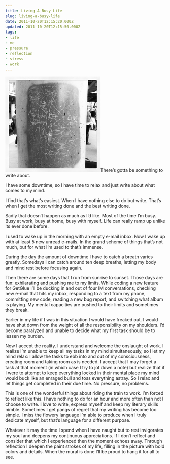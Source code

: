 ```yaml
---
title: Living A Busy Life
slug: living-a-busy-life
date: 2011-10-20T12:15:20.000Z
updated: 2011-10-20T12:15:50.000Z
tags:
- life
- me
- pressure
- reflection
- stress
- work
---
```


<a href="http://blog.harrywolff.com/2011/10/living-a-busy-life/img_0892/" rel="attachment wp-att-1826"><img src="/images/posts/2011/10/IMG_0892-300x300.jpg" alt="" title="IMG_0892" width="300" height="300" class="alignright size-medium wp-image-1826" /></a>There’s gotta be something to write about.

I have some downtime, so I have time to relax and just write about what comes to my mind.

I find that’s what’s easiest.  When I have nothing else to do but write.  That’s when I get the most writing done and the best writing done.

Sadly that doesn’t happen as much as I’d like.  Most of the time I’m busy.  Busy at work, busy at home, busy with myself.  Life can really ramp up unlike its ever done before.
<!--more-->
I used to wake up in the morning with an empty e-mail inbox.  Now I wake up with at least 5 new unread e-mails.  In the grand scheme of things that’s not much, but for what I’m used to that’s immense.

During the day the amount of downtime I have to catch a breath varies greatly.  Somedays I can catch around ten deep breaths, letting my body and mind rest before focusing again.

Then there are some days that I run from sunrise to sunset.  Those days are fun:  exhilarating and pushing me to my limits.  While coding a new feature for GetGlue I’ll be ducking in and out of four IM conversations, checking new e-mail that hits my inbox, responding to a text from my phone, committing new code, reading a new bug report, and switching what album is playing.  My mental capacities are pushed to their limits and sometimes they break.

Earlier in my life if I was in this situation I would have freaked out.  I would have shut down from the weight of all the responsibility on my shoulders.  I’d become paralyzed and unable to decide what my first task should be to lessen my burden.

Now I accept the reality.  I understand and welcome the onslaught of work.  I realize I’m unable to keep all my tasks in my mind simultaneously, so I let my mind relax: I allow the tasks to ebb into and out of my consciousness, creating room and taking room as is needed.  I accept that I may forget a task at that moment (in which case I try to jot down a note) but realize that if I were to attempt to keep everything locked in their mental place my mind would buck like an enraged bull and toss everything astray.  So I relax and let things get completed in their due time.  No pressure, no problems.

This is one of the wonderful things about riding the train to work.  I’m forced to reflect like this.  I have nothing to do for an hour and more often than not I choose to write.  I love to write, express myself and keep my literary skills nimble.  Sometimes I get pangs of regret that my writing has become too simple.  I miss the flowery language I’m able to produce when I truly dedicate myself,  but that’s language for a different purpose.

Whatever it may the time I spend when I have naught but to rest invigorates my soul and deepens my continuous appreciations.  If I don’t reflect and consider that which I experienced then the moment echoes away.  Through reflection I deepen the paint strokes of my life, filling in the picture with bold colors and details.  When the mural is done I’ll be proud to hang it for all to see.
